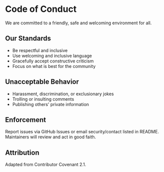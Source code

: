 # Code of Conduct

We are committed to a friendly, safe and welcoming environment for all.

## Our Standards
- Be respectful and inclusive
- Use welcoming and inclusive language
- Gracefully accept constructive criticism
- Focus on what is best for the community

## Unacceptable Behavior
- Harassment, discrimination, or exclusionary jokes
- Trolling or insulting comments
- Publishing others' private information

## Enforcement
Report issues via GitHub Issues or email security/contact listed in README. Maintainers will review and act in good faith.

## Attribution
Adapted from Contributor Covenant 2.1.

